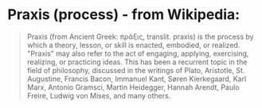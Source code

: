 # Praxis (process) - from Wikipedia:

> Praxis (from Ancient Greek: πρᾶξις, translit. praxis) is the process by which a theory, lesson, or skill is enacted, embodied, or realized. "Praxis" may also refer to the act of engaging, applying, exercising, realizing, or practicing ideas. This has been a recurrent topic in the field of philosophy, discussed in the writings of Plato, Aristotle, St. Augustine, Francis Bacon, Immanuel Kant, Søren Kierkegaard, Karl Marx, Antonio Gramsci, Martin Heidegger, Hannah Arendt, Paulo Freire, Ludwig von Mises, and many others.
